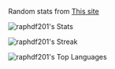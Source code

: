 Random stats from [This site](https://gh-stats-gen.vercel.app/)

![raphdf201's Stats](https://github-readme-stats.vercel.app/api?username=raphdf201&theme=dark&show_icons=true&hide_border=true&count_private=true)

![raphdf201's Streak](https://github-readme-streak-stats.herokuapp.com/?user=raphdf201&theme=dark&hide_border=true)

![raphdf201's Top Languages](https://github-readme-stats.vercel.app/api/top-langs/?username=raphdf201&theme=dark&show_icons=true&hide_border=true&layout=compact)
